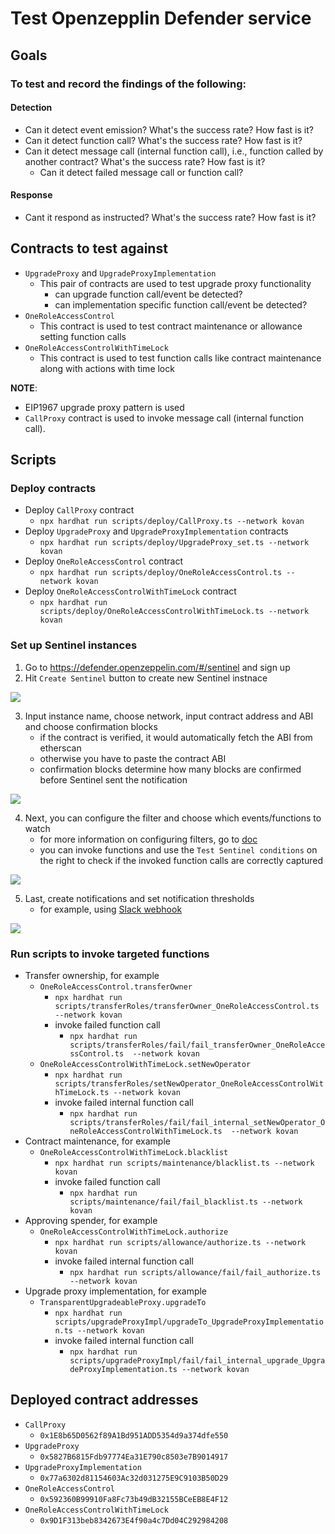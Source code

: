# Test Openzepplin Defender service

## Goals
### To test and record the findings of the following:
#### Detection
- Can it detect event emission? What's the success rate? How fast is it?
- Can it detect function call? What's the success rate? How fast is it?
- Can it detect message call (internal function call), i.e., function called by another contract? What's the success rate? How fast is it?
    - Can it detect failed message call or function call?

#### Response
- Cant it respond as instructed? What's the success rate? How fast is it?

## Contracts to test against

- `UpgradeProxy` and `UpgradeProxyImplementation`
    - This pair of contracts are used to test upgrade proxy functionality
        - can upgrade function call/event be detected?
        - can implementation specific function call/event be detected?
- `OneRoleAccessControl`
    - This contract is used to test contract maintenance or allowance setting function calls
- `OneRoleAccessControlWithTimeLock`
    - This contract is used to test function calls like contract maintenance along with actions with time lock

**NOTE**:
- EIP1967 upgrade proxy pattern is used
- `CallProxy` contract is used to invoke message call (internal function call).
## Scripts

### Deploy contracts

- Deploy `CallProxy` contract
    - `npx hardhat run scripts/deploy/CallProxy.ts --network kovan`
- Deploy `UpgradeProxy` and `UpgradeProxyImplementation` contracts
    - `npx hardhat run scripts/deploy/UpgradeProxy_set.ts --network kovan`
- Deploy `OneRoleAccessControl` contract
    - `npx hardhat run scripts/deploy/OneRoleAccessControl.ts --network kovan`
- Deploy `OneRoleAccessControlWithTimeLock` contract
    - `npx hardhat run scripts/deploy/OneRoleAccessControlWithTimeLock.ts --network kovan`

### Set up Sentinel instances
1. Go to https://defender.openzeppelin.com/#/sentinel and sign up
2. Hit `Create Sentinel` button to create new Sentinel instnace

![](./imgs/create.png)

3. Input instance name, choose network, input contract address and ABI and choose confirmation blocks
    - if the contract is verified, it would automatically fetch the ABI from etherscan
    - otherwise you have to paste the contract ABI
    - confirmation blocks determine how many blocks are confirmed before Sentinel sent the notification

![](./imgs/info.png)

4. Next, you can configure the filter and choose which events/functions to watch
    - for more information on configuring filters, go to [doc](https://docs.openzeppelin.com/defender/sentinel#matching-rules)
    - you can invoke functions and use the `Test Sentinel conditions` on the right to check if the invoked function calls are correctly captured

![](./imgs/conditions.png)

5. Last, create notifications and set notification thresholds
    - for example, using [Slack webhook](https://api.slack.com/messaging/webhooks)

![](./imgs/notifications.png)

### Run scripts to invoke targeted functions

- Transfer ownership, for example
    - `OneRoleAccessControl.transferOwner`
        - `npx hardhat run scripts/transferRoles/transferOwner_OneRoleAccessControl.ts --network kovan`
        - invoke failed function call
            - `npx hardhat run scripts/transferRoles/fail/fail_transferOwner_OneRoleAccessControl.ts  --network kovan`
    - `OneRoleAccessControlWithTimeLock.setNewOperator`
        - `npx hardhat run scripts/transferRoles/setNewOperator_OneRoleAccessControlWithTimeLock.ts --network kovan`
        - invoke failed internal function call
            - `npx hardhat run scripts/transferRoles/fail/fail_internal_setNewOperator_OneRoleAccessControlWithTimeLock.ts  --network kovan`
- Contract maintenance, for example
    - `OneRoleAccessControlWithTimeLock.blacklist`
        - `npx hardhat run scripts/maintenance/blacklist.ts --network kovan`
        - invoke failed function call
            - `npx hardhat run scripts/maintenance/fail/fail_blacklist.ts --network kovan`
- Approving spender, for example
    - `OneRoleAccessControlWithTimeLock.authorize`
        - `npx hardhat run scripts/allowance/authorize.ts --network kovan`
        - invoke failed internal function call
            - `npx hardhat run scripts/allowance/fail/fail_authorize.ts --network kovan`
- Upgrade proxy implementation, for example
    - `TransparentUpgradeableProxy.upgradeTo`
        - `npx hardhat run scripts/upgradeProxyImpl/upgradeTo_UpgradeProxyImplementation.ts --network kovan`
        - invoke failed internal function call
            - `npx hardhat run scripts/upgradeProxyImpl/fail/fail_internal_upgrade_UpgradeProxyImplementation.ts --network kovan`

## Deployed contract addresses

- `CallProxy`
    - `0x1E8b65D0562f89A1Bd951ADD5354d9a374dfe550`
- `UpgradeProxy`
    - `0x5827B6815Fdb97774Ea31E790c8503e7B9014917`
- `UpgradeProxyImplementation`
    - `0x77a6302d81154603Ac32d031275E9C9103B50D29`
- `OneRoleAccessControl`
    - `0x592360B99910Fa8Fc73b49dB32155BCeEB8E4F12`
- `OneRoleAccessControlWithTimeLock`
    - `0x9D1F313beb8342673E4f90a4c7Dd04C292984208`